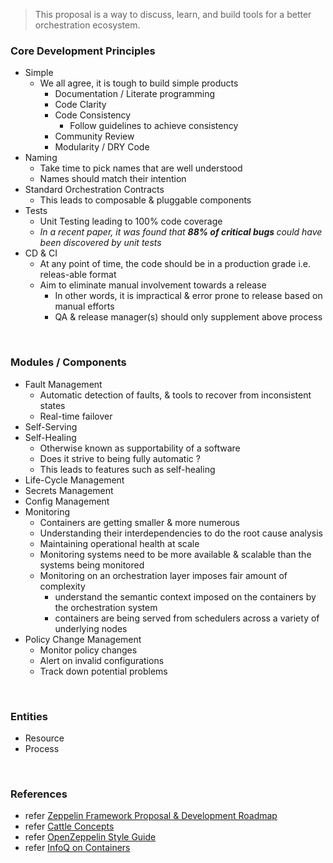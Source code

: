 
> This proposal is a way to discuss, learn, and build tools for a better orchestration ecosystem.


### Core Development Principles

- Simple
  - We all agree, it is tough to build simple products
    - Documentation / Literate programming
    - Code Clarity
    - Code Consistency
      - Follow guidelines to achieve consistency
    - Community Review
    - Modularity / DRY Code
- Naming
  - Take time to pick names that are well understood
  - Names should match their intention
- Standard Orchestration Contracts
  - This leads to composable & pluggable components
- Tests
  - Unit Testing leading to 100% code coverage
  - *In a recent paper, it was found that <b> 88% of critical bugs </b> could have been discovered by unit tests*
- CD & CI
  - At any point of time, the code should be in a production grade i.e. releas-able format
  - Aim to eliminate manual involvement towards a release
    - In other words, it is impractical & error prone to release based on manual efforts
    - QA & release manager(s) should only supplement above process

<br />

### Modules / Components

- Fault Management
  - Automatic detection of faults, & tools to recover from inconsistent states
  - Real-time failover
- Self-Serving
- Self-Healing
  - Otherwise known as supportability of a software
  - Does it strive to being fully automatic ?
  - This leads to features such as self-healing
- Life-Cycle Management
- Secrets Management
- Config Management
- Monitoring
  - Containers are getting smaller & more numerous
  - Understanding their interdependencies to do the root cause analysis
  - Maintaining operational health at scale
  - Monitoring systems need to be more available & scalable than the systems being monitored
  - Monitoring on an orchestration layer imposes fair amount of complexity
    - understand the semantic context imposed on the containers by the orchestration system
    - containers are being served from schedulers across a variety of underlying nodes
- Policy Change Management
  - Monitor policy changes
  - Alert on invalid configurations
  - Track down potential problems

<br />

### Entities

- Resource
- Process

<br />

### References

- refer [Zeppelin Framework Proposal & Development Roadmap](https://medium.com/zeppelin-blog/zeppelin-framework-proposal-and-development-roadmap-fdfa9a3a32ab#.49wfkeyey)
- refer [Cattle Concepts](http://docs.cattle.io/en/latest/concepts/orchestration.html#resources)
- refer [OpenZeppelin Style Guide](https://github.com/OpenZeppelin/zeppelin-solidity/blob/master/CONTRIBUTING.md#style-guidelines)
- refer [InfoQ on Containers](http://www.infoq.com/resource/minibooks/emag-container-technology/en/pdf/Exploring-Container-Technology-in-the-Real-World-eMag.pdf)
